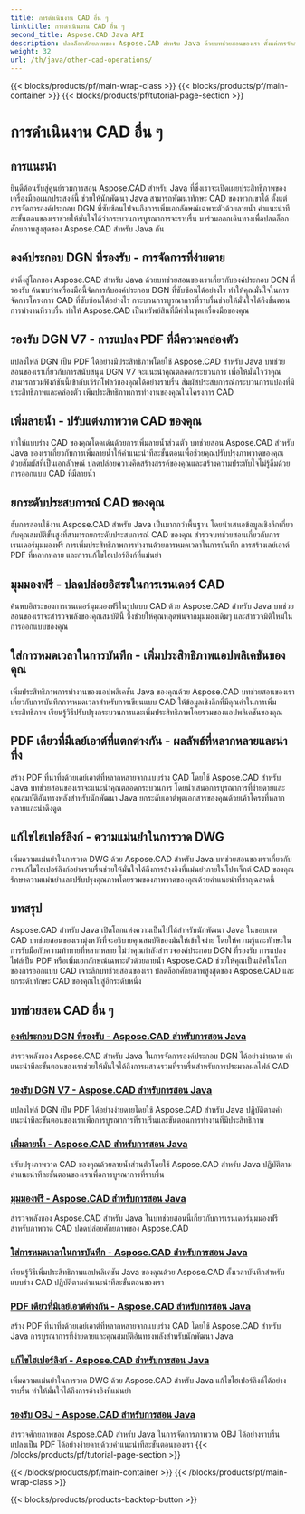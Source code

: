 ```yaml
---
title: การดำเนินงาน CAD อื่น ๆ
linktitle: การดำเนินงาน CAD อื่น ๆ
second_title: Aspose.CAD Java API
description: ปลดล็อกศักยภาพของ Aspose.CAD สำหรับ Java ด้วยบทช่วยสอนของเรา ตั้งแต่การจัดการองค์ประกอบ DGN ไปจนถึงการเพิ่มลายน้ำ เพิ่มทักษะ CAD ของคุณได้อย่างง่ายดาย
weight: 32
url: /th/java/other-cad-operations/
---
```


{{< blocks/products/pf/main-wrap-class >}}
{{< blocks/products/pf/main-container >}}
{{< blocks/products/pf/tutorial-page-section >}}

# การดำเนินงาน CAD อื่น ๆ

## การแนะนำ

ยินดีต้อนรับสู่ศูนย์รวมการสอน Aspose.CAD สำหรับ Java ที่ซึ่งเราจะเปิดเผยประสิทธิภาพของเครื่องมืออเนกประสงค์นี้ ช่วยให้นักพัฒนา Java สามารถพัฒนาทักษะ CAD ของพวกเขาได้ ตั้งแต่การจัดการองค์ประกอบ DGN ที่ซับซ้อนไปจนถึงการเพิ่มเอกลักษณ์เฉพาะตัวด้วยลายน้ำ คำแนะนำทีละขั้นตอนของเราช่วยให้มั่นใจได้ว่ากระบวนการบูรณาการจะราบรื่น มาร่วมออกเดินทางเพื่อปลดล็อกศักยภาพสูงสุดของ Aspose.CAD สำหรับ Java กัน

## องค์ประกอบ DGN ที่รองรับ - การจัดการที่ง่ายดาย

ดำดิ่งสู่โลกของ Aspose.CAD สำหรับ Java ด้วยบทช่วยสอนของเราเกี่ยวกับองค์ประกอบ DGN ที่รองรับ ค้นพบว่าเครื่องมือนี้จัดการกับองค์ประกอบ DGN ที่ซับซ้อนได้อย่างไร ทำให้คุณมั่นใจในการจัดการโครงการ CAD ที่ซับซ้อนได้อย่างไร กระบวนการบูรณาการที่ราบรื่นช่วยให้มั่นใจได้ถึงขั้นตอนการทำงานที่ราบรื่น ทำให้ Aspose.CAD เป็นทรัพย์สินที่มีค่าในชุดเครื่องมือของคุณ

## รองรับ DGN V7 - การแปลง PDF ที่มีความคล่องตัว

แปลงไฟล์ DGN เป็น PDF ได้อย่างมีประสิทธิภาพโดยใช้ Aspose.CAD สำหรับ Java บทช่วยสอนของเราเกี่ยวกับการสนับสนุน DGN V7 จะแนะนำคุณตลอดกระบวนการ เพื่อให้มั่นใจว่าคุณสามารถรวมฟังก์ชันนี้เข้ากับเวิร์กโฟลว์ของคุณได้อย่างราบรื่น สัมผัสประสบการณ์กระบวนการแปลงที่มีประสิทธิภาพและคล่องตัว เพิ่มประสิทธิภาพการทำงานของคุณในโครงการ CAD

## เพิ่มลายน้ำ - ปรับแต่งภาพวาด CAD ของคุณ

ทำให้แบบร่าง CAD ของคุณโดดเด่นด้วยการเพิ่มลายน้ำส่วนตัว บทช่วยสอน Aspose.CAD สำหรับ Java ของเราเกี่ยวกับการเพิ่มลายน้ำให้คำแนะนำทีละขั้นตอนเพื่อช่วยคุณปรับปรุงภาพวาดของคุณด้วยสัมผัสที่เป็นเอกลักษณ์ ปลดปล่อยความคิดสร้างสรรค์ของคุณและสร้างความประทับใจไม่รู้ลืมด้วยการออกแบบ CAD ที่มีลายน้ำ

## ยกระดับประสบการณ์ CAD ของคุณ

ฮับการสอนใช้งาน Aspose.CAD สำหรับ Java เป็นมากกว่าพื้นฐาน โดยนำเสนอข้อมูลเชิงลึกเกี่ยวกับคุณสมบัติขั้นสูงที่สามารถยกระดับประสบการณ์ CAD ของคุณ สำรวจบทช่วยสอนเกี่ยวกับการเรนเดอร์มุมมองฟรี การเพิ่มประสิทธิภาพการทำงานด้วยการหมดเวลาในการบันทึก การสร้างเลย์เอาต์ PDF ที่หลากหลาย และการแก้ไขไฮเปอร์ลิงก์ที่แม่นยำ

## มุมมองฟรี - ปลดปล่อยอิสระในการเรนเดอร์ CAD

ค้นพบอิสระของการเรนเดอร์มุมมองฟรีในรูปแบบ CAD ด้วย Aspose.CAD สำหรับ Java บทช่วยสอนของเราจะสำรวจพลังของคุณสมบัตินี้ ซึ่งช่วยให้คุณหลุดพ้นจากมุมมองเดิมๆ และสำรวจมิติใหม่ในการออกแบบของคุณ

## ใส่การหมดเวลาในการบันทึก - เพิ่มประสิทธิภาพแอปพลิเคชันของคุณ

เพิ่มประสิทธิภาพการทำงานของแอปพลิเคชัน Java ของคุณด้วย Aspose.CAD บทช่วยสอนของเราเกี่ยวกับการบันทึกการหมดเวลาสำหรับการเขียนแบบ CAD ให้ข้อมูลเชิงลึกที่มีคุณค่าในการเพิ่มประสิทธิภาพ เรียนรู้วิธีปรับปรุงกระบวนการและเพิ่มประสิทธิภาพโดยรวมของแอปพลิเคชันของคุณ

## PDF เดียวที่มีเลย์เอาต์ที่แตกต่างกัน - ผลลัพธ์ที่หลากหลายและน่าทึ่ง

สร้าง PDF ที่น่าทึ่งด้วยเลย์เอาต์ที่หลากหลายจากแบบร่าง CAD โดยใช้ Aspose.CAD สำหรับ Java บทช่วยสอนของเราจะแนะนำคุณตลอดกระบวนการ โดยนำเสนอการบูรณาการที่ง่ายดายและคุณสมบัติอันทรงพลังสำหรับนักพัฒนา Java ยกระดับเอาต์พุตเอกสารของคุณด้วยเค้าโครงที่หลากหลายและน่าดึงดูด

## แก้ไขไฮเปอร์ลิงก์ - ความแม่นยำในการวาด DWG

เพิ่มความแม่นยำในการวาด DWG ด้วย Aspose.CAD สำหรับ Java บทช่วยสอนของเราเกี่ยวกับการแก้ไขไฮเปอร์ลิงก์อย่างราบรื่นช่วยให้มั่นใจได้ถึงการอ้างอิงที่แม่นยำภายในโปรเจ็กต์ CAD ของคุณ รักษาความแม่นยำและปรับปรุงคุณภาพโดยรวมของภาพวาดของคุณด้วยคำแนะนำที่ชาญฉลาดนี้

## บทสรุป

Aspose.CAD สำหรับ Java เปิดโลกแห่งความเป็นไปได้สำหรับนักพัฒนา Java ในขอบเขต CAD บทช่วยสอนของเรามุ่งหวังที่จะอธิบายคุณสมบัติของมันให้เข้าใจง่าย โดยให้ความรู้และทักษะในการรับมือกับความท้าทายที่หลากหลาย ไม่ว่าคุณกำลังสำรวจองค์ประกอบ DGN ที่รองรับ การแปลงไฟล์เป็น PDF หรือเพิ่มเอกลักษณ์เฉพาะตัวด้วยลายน้ำ Aspose.CAD ช่วยให้คุณเป็นเลิศในโลกของการออกแบบ CAD เจาะลึกบทช่วยสอนของเรา ปลดล็อกศักยภาพสูงสุดของ Aspose.CAD และยกระดับทักษะ CAD ของคุณไปสู่อีกระดับหนึ่ง
## บทช่วยสอน CAD อื่น ๆ
### [องค์ประกอบ DGN ที่รองรับ - Aspose.CAD สำหรับการสอน Java](./supported-dgn-elements/)
สำรวจพลังของ Aspose.CAD สำหรับ Java ในการจัดการองค์ประกอบ DGN ได้อย่างง่ายดาย คำแนะนำทีละขั้นตอนของเราช่วยให้มั่นใจได้ถึงการผสานรวมที่ราบรื่นสำหรับการประมวลผลไฟล์ CAD
### [รองรับ DGN V7 - Aspose.CAD สำหรับการสอน Java](./support-for-dgn-v7/)
แปลงไฟล์ DGN เป็น PDF ได้อย่างง่ายดายโดยใช้ Aspose.CAD สำหรับ Java ปฏิบัติตามคำแนะนำทีละขั้นตอนของเราเพื่อการบูรณาการที่ราบรื่นและขั้นตอนการทำงานที่มีประสิทธิภาพ
### [เพิ่มลายน้ำ - Aspose.CAD สำหรับการสอน Java](./add-watermark/)
ปรับปรุงภาพวาด CAD ของคุณด้วยลายน้ำส่วนตัวโดยใช้ Aspose.CAD สำหรับ Java ปฏิบัติตามคำแนะนำทีละขั้นตอนของเราเพื่อการบูรณาการที่ราบรื่น
### [มุมมองฟรี - Aspose.CAD สำหรับการสอน Java](./free-point-of-view/)
สำรวจพลังของ Aspose.CAD สำหรับ Java ในบทช่วยสอนนี้เกี่ยวกับการเรนเดอร์มุมมองฟรีสำหรับภาพวาด CAD ปลดปล่อยศักยภาพของ Aspose.CAD
### [ใส่การหมดเวลาในการบันทึก - Aspose.CAD สำหรับการสอน Java](./put-timeout-on-save/)
เรียนรู้วิธีเพิ่มประสิทธิภาพแอปพลิเคชัน Java ของคุณด้วย Aspose.CAD ตั้งเวลาบันทึกสำหรับแบบร่าง CAD ปฏิบัติตามคำแนะนำทีละขั้นตอนของเรา
### [PDF เดียวที่มีเลย์เอาต์ต่างกัน - Aspose.CAD สำหรับการสอน Java](./single-pdf-different-layouts/)
สร้าง PDF ที่น่าทึ่งด้วยเลย์เอาต์ที่หลากหลายจากแบบร่าง CAD โดยใช้ Aspose.CAD สำหรับ Java การบูรณาการที่ง่ายดายและคุณสมบัติอันทรงพลังสำหรับนักพัฒนา Java
### [แก้ไขไฮเปอร์ลิงก์ - Aspose.CAD สำหรับการสอน Java](./edit-hyperlink/)
เพิ่มความแม่นยำในการวาด DWG ด้วย Aspose.CAD สำหรับ Java แก้ไขไฮเปอร์ลิงก์ได้อย่างราบรื่น ทำให้มั่นใจได้ถึงการอ้างอิงที่แม่นยำ
### [รองรับ OBJ - Aspose.CAD สำหรับการสอน Java](./support-of-obj/)
สำรวจศักยภาพของ Aspose.CAD สำหรับ Java ในการจัดการภาพวาด OBJ ได้อย่างราบรื่น แปลงเป็น PDF ได้อย่างง่ายดายด้วยคำแนะนำทีละขั้นตอนของเรา
{{< /blocks/products/pf/tutorial-page-section >}}

{{< /blocks/products/pf/main-container >}}
{{< /blocks/products/pf/main-wrap-class >}}

{{< blocks/products/products-backtop-button >}}
